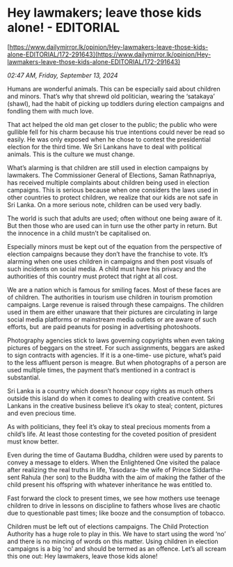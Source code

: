 # Hey lawmakers; leave those kids alone! - EDITORIAL

[https://www.dailymirror.lk/opinion/Hey-lawmakers-leave-those-kids-alone-EDITORIAL/172-291643](https://www.dailymirror.lk/opinion/Hey-lawmakers-leave-those-kids-alone-EDITORIAL/172-291643)

*02:47 AM, Friday, September 13, 2024*

Humans are wonderful animals. This can be especially said about children and minors. That’s why that shrewd old politician, wearing the ‘satakaya’ (shawl), had the habit of picking up toddlers during election campaigns and fondling them with much love.

That act helped the old man get closer to the public; the public who were gullible fell for his charm because his true intentions could never be read so easily. He was only exposed when he chose to contest the presidential election for the third time. We Sri Lankans have to deal with political animals. This is the culture we must change.

What’s alarming is that children are still used in election campaigns by lawmakers. The Commissioner General of Elections, Saman Rathnapriya, has received multiple complaints about children being used in election campaigns. This is serious because when one considers the laws used in other countries to protect children, we realize that our kids are not safe in Sri Lanka. On a more serious note, children can be used very badly.

The world is such that adults are used; often without one being aware of it. But then those who are used can in turn use the other party in return. But the innocence in a child mustn’t be capitalised on.

Especially minors must be kept out of the equation from the perspective of election campaigns because they don’t have the franchise to vote. It’s alarming when one uses children in campaigns and then post visuals of such incidents on social media. A child must have his privacy and the authorities of this country must protect that right at all cost.

We are a nation which is famous for smiling faces. Most of these faces are of children. The authorities in tourism use children in tourism promotion campaigns. Large revenue is raised through these campaigns. The children used in them are either unaware that their pictures are circulating in large social media platforms or mainstream media outlets or are aware of such efforts, but  are paid peanuts for posing in advertising photoshoots.

Photography agencies stick to laws governing copyrights when even taking pictures of beggars on the street. For such assignments, beggars are asked to sign contracts with agencies. If it is a one-time- use picture, what’s paid to the less affluent person is meagre. But when photographs of a person are used multiple times, the payment that’s mentioned in a contract is substantial.

Sri Lanka is a country which doesn’t honour copy rights as much others outside this island do when it comes to dealing with creative content. Sri Lankans in the creative business believe it’s okay to steal; content, pictures and even precious time.

As with politicians, they feel it’s okay to steal precious moments from a child’s life. At least those contesting for the coveted position of president must know better.

Even during the time of Gautama Buddha, children were used by parents to convey a message to elders. When the Enlightened One visited the palace after realizing the real truths in life, Yasodara- the wife of Prince Siddartha- sent Rahula (her son) to the Buddha with the aim of making the father of the child present his offspring with whatever inheritance he was entitled to.

Fast forward the clock to present times, we see how mothers use teenage children to drive in lessons on discipline to fathers whose lives are chaotic due to questionable past times; like booze and the consumption of tobacco.

Children must be left out of elections campaigns. The Child Protection Authority has a huge role to play in this. We have to start using the word ‘no’ and there is no mincing of words on this matter. Using children in election campaigns is a big ‘no’ and should be termed as an offence. Let’s all scream this one out: Hey lawmakers, leave those kids alone!

